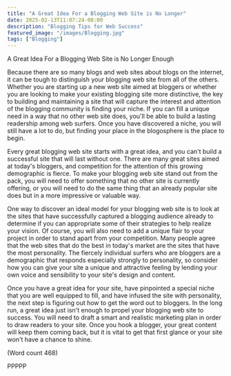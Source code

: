 ```yaml
---
title: "A Great Idea For a Blogging Web Site is No Longer"
date: 2025-02-13T11:07:24-08:00
description: "Blogging Tips for Web Success"
featured_image: "/images/Blogging.jpg"
tags: ["Blogging"]
---
```


A Great Idea For a Blogging Web Site is No Longer
Enough

 Because there are so many blogs and web sites about
blogs on the internet, it can be tough to distinguish your
blogging web site from all of the others. Whether you
are starting up a new web site aimed at bloggers or
whether you are looking to make your existing blogging
site more distinctive, the key to building and
maintaining a site that will capture the interest and
attention of the blogging community is finding your
niche. If you can fill a unique need in a way that no
other web site does, you'll be able to build a lasting
readership among web surfers. Once you have
discovered a niche, you will still have a lot to do, but
finding your place in the blogosphere is the place to
begin. 

Every great blogging web site starts with a great idea,
and you can't build a successful site that will last
without one. There are many great sites aimed at
today's bloggers, and competition for the attention of
this growing demographic is fierce. To make your
blogging web site stand out from the pack, you will
need to offer something that no other site is currently
offering, or you will need to do the same thing that an
already popular site does but in a more impressive or
valuable way. 

One way to discover an ideal model for your blogging
web site is to look at the sites that have successfully
captured a blogging audience already to determine if
you can appropriate some of their strategies to help
realize your vision. Of course, you will also need to add
a unique flair to your project in order to stand apart
from your competition. Many people agree that the web
sites that do the best in today's market are the sites that
have the most personality. The fiercely individual
surfers who are bloggers are a demographic that
responds especially strongly to personality, so consider
how you can give your site a unique and attractive
feeling by lending your own voice and sensibility to
your site's design and content. 

Once you have a great idea for your site, have
pinpointed a special niche that you are well equipped to
fill, and have infused the site with personality, the next
step is figuring out how to get the word out to bloggers.
In the long run, a great idea just isn't enough to propel
your blogging web site to success. You will need to
draft a smart and realistic marketing plan in order to
draw readers to your site. Once you hook a blogger,
your great content will keep them coming back, but it is
vital to get that first glance or your site won't have a
chance to shine. 

(Word count 468)

PPPPP
